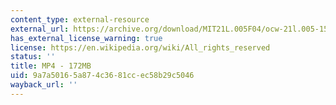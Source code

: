 ```yaml
---
content_type: external-resource
external_url: https://archive.org/download/MIT21L.005F04/ocw-21l.005-15nov2004-220k.mp4
has_external_license_warning: true
license: https://en.wikipedia.org/wiki/All_rights_reserved
status: ''
title: MP4 - 172MB
uid: 9a7a5016-5a87-4c36-81cc-ec58b29c5046
wayback_url: ''
---
```

